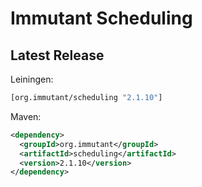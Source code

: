 # Immutant Scheduling

## Latest Release

Leiningen:

``` clj
[org.immutant/scheduling "2.1.10"]
```

Maven:

``` xml
<dependency>
  <groupId>org.immutant</groupId>
  <artifactId>scheduling</artifactId>
  <version>2.1.10</version>
</dependency>
```
